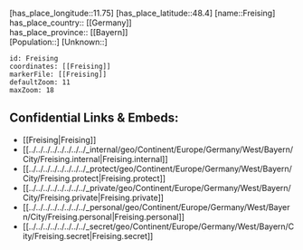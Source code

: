 ﻿---
location: [48.4,11.75] 
mapzoom: [7,12] 
mapmarker: city 
type: City
tags:
- geo/City


SpocWebEntityId: 30260
isDeleted: false
confidential: public

---
[has_place_longitude::11.75] 
[has_place_latitude::48.4] 
[name::Freising] 
has_place_country:: [[Germany]]  
has_place_province:: [[Bayern]]  
[Population::] 
[Unknown::] 


```leaflet
id: Freising
coordinates: [[Freising]] 
markerFile: [[Freising]] 
defaultZoom: 11 
maxZoom: 18
```


## Confidential Links & Embeds: 
- [[Freising|Freising]]  
- [[../../../../../../../../_internal/geo/Continent/Europe/Germany/West/Bayern/City/Freising.internal|Freising.internal]] 
- [[../../../../../../../../_protect/geo/Continent/Europe/Germany/West/Bayern/City/Freising.protect|Freising.protect]] 
- [[../../../../../../../../_private/geo/Continent/Europe/Germany/West/Bayern/City/Freising.private|Freising.private]] 
- [[../../../../../../../../_personal/geo/Continent/Europe/Germany/West/Bayern/City/Freising.personal|Freising.personal]] 
- [[../../../../../../../../_secret/geo/Continent/Europe/Germany/West/Bayern/City/Freising.secret|Freising.secret]] 
